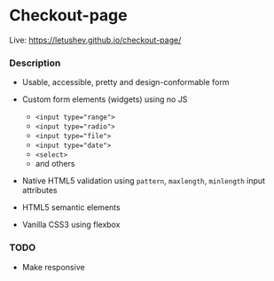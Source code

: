 # Checkout-page

Live: https://letushev.github.io/checkout-page/

### Description

* Usable, accessible, pretty and design-conformable form
* Custom form elements (widgets) using no JS

  * `<input type="range">`
  * `<input type="radio">`
  * `<input type="file">`
  * `<input type="date">`
  * `<select>`
  * and others
 
* Native HTML5 validation using `pattern`, `maxlength`, `minlength` input attributes
* HTML5 semantic elements
* Vanilla CSS3 using flexbox

### TODO

* Make responsive
